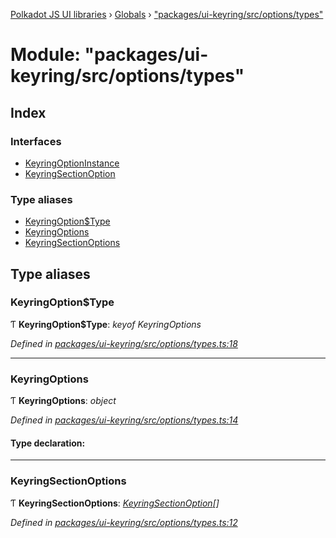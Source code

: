 [Polkadot JS UI libraries](../README.md) › [Globals](../globals.md) › ["packages/ui-keyring/src/options/types"](_packages_ui_keyring_src_options_types_.md)

# Module: "packages/ui-keyring/src/options/types"

## Index

### Interfaces

* [KeyringOptionInstance](../interfaces/_packages_ui_keyring_src_options_types_.keyringoptioninstance.md)
* [KeyringSectionOption](../interfaces/_packages_ui_keyring_src_options_types_.keyringsectionoption.md)

### Type aliases

* [KeyringOption$Type](_packages_ui_keyring_src_options_types_.md#keyringoptiontype)
* [KeyringOptions](_packages_ui_keyring_src_options_types_.md#keyringoptions)
* [KeyringSectionOptions](_packages_ui_keyring_src_options_types_.md#keyringsectionoptions)

## Type aliases

###  KeyringOption$Type

Ƭ **KeyringOption$Type**: *keyof KeyringOptions*

*Defined in [packages/ui-keyring/src/options/types.ts:18](https://github.com/polkadot-js/ui/blob/723641ac/packages/ui-keyring/src/options/types.ts#L18)*

___

###  KeyringOptions

Ƭ **KeyringOptions**: *object*

*Defined in [packages/ui-keyring/src/options/types.ts:14](https://github.com/polkadot-js/ui/blob/723641ac/packages/ui-keyring/src/options/types.ts#L14)*

#### Type declaration:

___

###  KeyringSectionOptions

Ƭ **KeyringSectionOptions**: *[KeyringSectionOption](../interfaces/_packages_ui_keyring_src_options_types_.keyringsectionoption.md)[]*

*Defined in [packages/ui-keyring/src/options/types.ts:12](https://github.com/polkadot-js/ui/blob/723641ac/packages/ui-keyring/src/options/types.ts#L12)*
